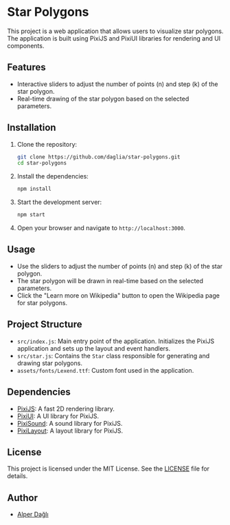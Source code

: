 # Star Polygons

This project is a web application that allows users to visualize star polygons. The application is built using PixiJS and PixiUI libraries for rendering and UI components.

## Features

- Interactive sliders to adjust the number of points (n) and step (k) of the star polygon.
- Real-time drawing of the star polygon based on the selected parameters.

## Installation

1. Clone the repository:

   ```bash
   git clone https://github.com/daglia/star-polygons.git
   cd star-polygons
   ```

2. Install the dependencies:

   ```bash
   npm install
   ```

3. Start the development server:

   ```bash
   npm start
   ```

4. Open your browser and navigate to `http://localhost:3000`.

## Usage

- Use the sliders to adjust the number of points (n) and step (k) of the star polygon.
- The star polygon will be drawn in real-time based on the selected parameters.
- Click the "Learn more on Wikipedia" button to open the Wikipedia page for star polygons.

## Project Structure

- `src/index.js`: Main entry point of the application. Initializes the PixiJS application and sets up the layout and event handlers.
- `src/star.js`: Contains the `Star` class responsible for generating and drawing star polygons.
- `assets/fonts/Lexend.ttf`: Custom font used in the application.

## Dependencies

- [PixiJS](https://pixijs.com/): A fast 2D rendering library.
- [PixiUI](https://github.com/pixijs/ui): A UI library for PixiJS.
- [PixiSound](https://github.com/pixijs/sound): A sound library for PixiJS.
- [PixiLayout](https://github.com/pixijs/layout): A layout library for PixiJS.

## License

This project is licensed under the MIT License. See the [LICENSE](LICENSE) file for details.

## Author

- [Alper Dağlı](https://alperdagli.me)
